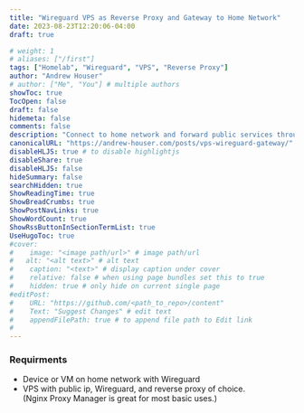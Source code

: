 ```yaml
---
title: "Wireguard VPS as Reverse Proxy and Gateway to Home Network"
date: 2023-08-23T12:20:06-04:00
draft: true

# weight: 1
# aliases: ["/first"]
tags: ["Homelab", "Wireguard", "VPS", "Reverse Proxy"]
author: "Andrew Houser"
# author: ["Me", "You"] # multiple authors
showToc: true
TocOpen: false
draft: false
hidemeta: false
comments: false
description: "Connect to home network and forward public services through VPS with Wireguard. Bypasses CGNAT and avoids directly exposing network."
canonicalURL: "https://andrew-houser.com/posts/vps-wireguard-gateway/"
disableHLJS: true # to disable highlightjs
disableShare: true
disableHLJS: false
hideSummary: false
searchHidden: true
ShowReadingTime: true
ShowBreadCrumbs: true
ShowPostNavLinks: true
ShowWordCount: true
ShowRssButtonInSectionTermList: true
UseHugoToc: true
#cover:
#    image: "<image path/url>" # image path/url
#   alt: "<alt text>" # alt text
#    caption: "<text>" # display caption under cover
#    relative: false # when using page bundles set this to true
#    hidden: true # only hide on current single page
#editPost:
#    URL: "https://github.com/<path_to_repo>/content"
#    Text: "Suggest Changes" # edit text
#    appendFilePath: true # to append file path to Edit link
#
---
```


### Requirments
 - Device or VM on home network with Wireguard
 - VPS with public ip, Wireguard, and reverse proxy of choice.  
  (Nginx Proxy Manager is great for most basic uses.)

###